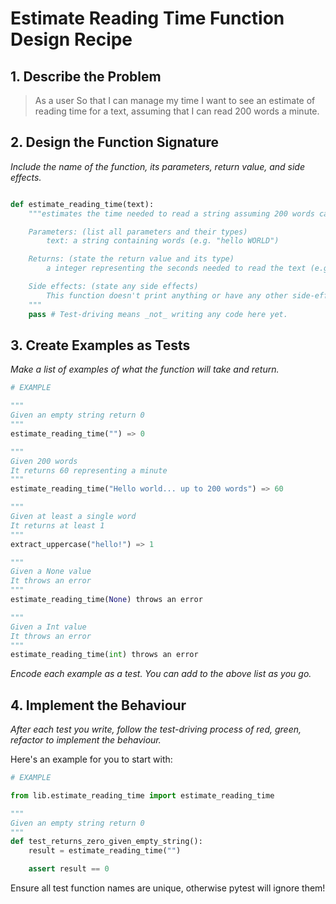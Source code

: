 # Estimate Reading Time Function Design Recipe

## 1. Describe the Problem

>As a user
>So that I can manage my time
>I want to see an estimate of reading time for a text, assuming that I can read 200 words a minute.


## 2. Design the Function Signature

_Include the name of the function, its parameters, return value, and side effects._

```python

def estimate_reading_time(text):
    """estimates the time needed to read a string assuming 200 words can be read in a minute

    Parameters: (list all parameters and their types)
        text: a string containing words (e.g. "hello WORLD")

    Returns: (state the return value and its type)
        a integer representing the seconds needed to read the text (e.g. 60)

    Side effects: (state any side effects)
        This function doesn't print anything or have any other side-effects
    """
    pass # Test-driving means _not_ writing any code here yet.
```

## 3. Create Examples as Tests

_Make a list of examples of what the function will take and return._

```python
# EXAMPLE

"""
Given an empty string return 0
"""
estimate_reading_time("") => 0

"""
Given 200 words
It returns 60 representing a minute
"""
estimate_reading_time("Hello world... up to 200 words") => 60

"""
Given at least a single word 
It returns at least 1 
"""
extract_uppercase("hello!") => 1

"""
Given a None value
It throws an error
"""
estimate_reading_time(None) throws an error

"""
Given a Int value
It throws an error
"""
estimate_reading_time(int) throws an error
```

_Encode each example as a test. You can add to the above list as you go._

## 4. Implement the Behaviour

_After each test you write, follow the test-driving process of red, green, refactor to implement the behaviour._

Here's an example for you to start with:

```python
# EXAMPLE

from lib.estimate_reading_time import estimate_reading_time

"""
Given an empty string return 0
"""
def test_returns_zero_given_empty_string():
    result = estimate_reading_time("")

    assert result == 0
```

Ensure all test function names are unique, otherwise pytest will ignore them!